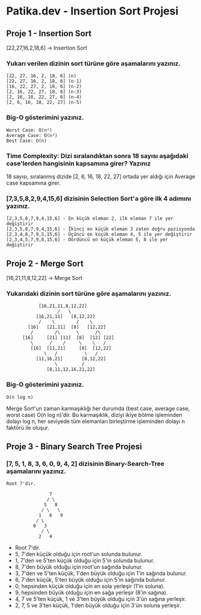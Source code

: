 # Patika.dev - Insertion Sort Projesi
## Proje 1 - Insertion Sort
[22,27,16,2,18,6] -> Insertion Sort

### Yukarı verilen dizinin sort türüne göre aşamalarını yazınız.

```
[22, 27, 16, 2, 18, 6] (n)
[22, 27, 16, 2, 18, 6] (n-1)
[16, 22, 27, 2, 18, 6] (n-2)
[2, 16, 22, 27, 18, 6] (n-3)
[2, 16, 18, 22, 27, 6] (n-4)
[2, 6, 16, 18, 22, 27] (n-5)
```

### Big-O gösterimini yazınız.

```
Worst Case: O(n²)
Average Case: O(n²)
Best Case: O(n)
```

### Time Complexity: Dizi sıralandıktan sonra 18 sayısı aşağıdaki case'lerden hangisinin kapsamına girer? Yazınız

18 sayısı, sıralanmış dizide [2, 6, 16, 18, 22, 27] ortada yer aldığı için Average case kapsamına girer.

### [7,3,5,8,2,9,4,15,6] dizisinin Selection Sort'a göre ilk 4 adımını yazınız.

```
[2,3,5,8,7,9,4,15,6] - En küçük eleman 2, ilk eleman 7 ile yer değiştirir
[2,3,5,8,7,9,4,15,6] - İkinci en küçük eleman 3 zaten doğru pozisyonda
[2,3,4,8,7,9,5,15,6] - Üçüncü en küçük eleman 4, 5 ile yer değiştirir
[2,3,4,5,7,9,8,15,6] - Dördüncü en küçük eleman 5, 8 ile yer değiştirir
```

## Proje 2 - Merge Sort

[16,21,11,8,12,22] -> Merge Sort

### Yukarıdaki dizinin sort türüne göre aşamalarını yazınız.

```
            [16,21,11,8,12,22]
                   /   \
           [16,21,11]   [8,12,22]
            /    \        /    \
        [16]   [21,11]  [8]   [12,22]
         /        /\      \      /\
      [16]     [21] [11]  [8]  [12] [22]
         \      /    /     \    \   /
         [16]  [11,21]     [8]  [12,22]
              \   /          \   /
           [11,16,21]       [8,12,22]
                  \         /
               [8,11,12,16,21,22]
```
### Big-O gösterimini yazınız.

```
O(n log n)
```

Merge Sort'un zaman karmaşıklığı her durumda (best case, average case, worst case) O(n log n)'dir. Bu karmaşıklık, diziyi ikiye bölme işleminden dolayı log n, her seviyede tüm elemanları birleştirme işleminden dolayı n faktörü ile oluşur.

## Proje 3 - Binary Search Tree Projesi

### [7, 5, 1, 8, 3, 6, 0, 9, 4, 2] dizisinin Binary-Search-Tree aşamalarını yazınız.


```
Root 7'dir.

                7
               / \
              5   8
             / \   \
            1   6   9
           / \
          0   3
             / \
            2   4
```

- Root 7'dir.
- 5, 7'den küçük olduğu için root'un solunda bulunur.
- 1, 7'den ve 5'ten küçük olduğu için 5'in solunda bulunur.
- 8, 7'den büyük olduğu için root'un sağında bulunur.
- 3, 7'den ve 5'ten küçük, 1'den büyük olduğu için 1'in sağında bulunur.
- 6, 7'den küçük, 5'ten büyük olduğu için 5'in sağında bulunur.
- 0, hepsinden küçük olduğu için en sola yerleşir (1'in soluna).
- 9, hepsinden büyük olduğu için en sağa yerleşir (8'in sağına).
- 4, 7 ve 5'ten küçük, 1 ve 3'ten büyük olduğu için 3'ün sağına yerleşir.
- 2, 7, 5 ve 3'ten küçük, 1'den büyük olduğu için 3'ün soluna yerleşir.


